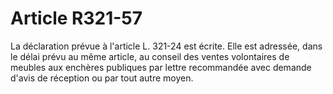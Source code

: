 # Article R321-57

La déclaration prévue à l'article L. 321-24 est écrite. Elle est adressée, dans le délai prévu au même article, au conseil des ventes volontaires de meubles aux enchères publiques par lettre recommandée avec demande d'avis de réception ou par tout autre moyen.
